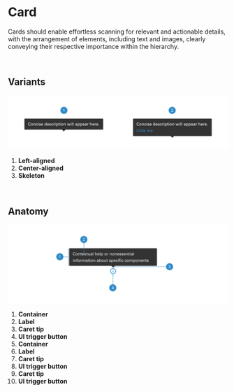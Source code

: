 # Card

Cards should enable effortless scanning for relevant and actionable details, with the arrangement of elements, including text and images, clearly conveying their respective importance within the hierarchy.

</br>

## Variants

<img src="../../assets/images/components/tooltip-variants.jpg" alt="tooltip-variants" width="752"/>

1. <b>Left-aligned</b>
2. <b>Center-aligned</b>
3. <b>Skeleton</b>

</br>

## Anatomy

<img src="../../assets/images/components/tooltip-anatomy.jpg" alt="tooltip-anatomy" width="752"/>

1. <b>Container</b>
2. <b>Label</b>
3. <b>Caret tip</b>
4. <b>UI trigger button</b>
5. <b>Container</b>
6. <b>Label</b>
7. <b>Caret tip</b>
8. <b>UI trigger button</b>
9. <b>Caret tip</b>
10. <b>UI trigger button</b>
